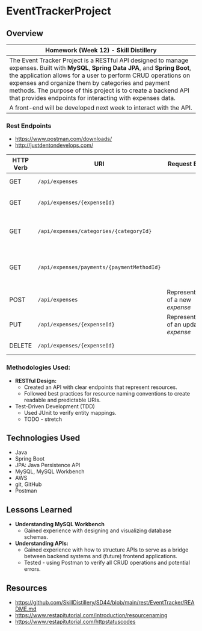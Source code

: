 # **EventTrackerProject**

## **Overview**

| **Homework (Week 12) - Skill Distillery** |
|-------------------------------------------|
| The Event Tracker Project is a RESTful API designed to manage expenses. Built with **MySQL**, **Spring Data JPA**, and **Spring Boot**, the application allows for a user to perform CRUD operations on expenses and organize them by categories and payment methods. The purpose of this project is to create a backend API that provides endpoints for interacting with expenses data. |
| A front-end will be developed next week to interact with the API. |

### **Rest Endpoints**
- https://www.postman.com/downloads/
- http://justdentondevelops.com/

| HTTP Verb | URI                                         | Request Body                             | Response Body                                  | Response Codes  |
|-----------|---------------------------------------------|------------------------------------------|------------------------------------------------|-----------------|
| GET       | `/api/expenses`                             |                                          | List of all expenses                           | 200             |
| GET       | `/api/expenses/{expenseId}`                 |                                          | Representation of a specific expense           | 200, 404        |
| GET       | `/api/expenses/categories/{categoryId}`     |                                          | List of expenses for a specific category       | 200, 404        |
| GET       | `/api/expenses/payments/{paymentMethodId}`  |                                          | List of expenses for a specific payment method | 200, 404        |
| POST      | `/api/expenses`                             | Representation of a new _expense_        | Representation of the created expense          | 201, 400        |
| PUT       | `/api/expenses/{expenseId}`                 | Representation of an updated _expense_   | Representation of the updated expense          | 200, 404, 400   |
| DELETE    | `/api/expenses/{expenseId}`                 |                                          |                                                | 204, 404, 400   |

### **Methodologies Used:**
- **RESTful Design:**
  - Created an API with clear endpoints that represent resources.
  - Followed best practices for resource naming conventions to create readable and predictable URIs.
- Test-Driven Development (TDD)
  - Used JUnit to verify entity mappings.
  - TODO - stretch

## **Technologies Used**
- Java
- Spring Boot
- JPA: Java Persistence API
- MySQL, MySQL Workbench
- AWS
- git, GitHub
- Postman
 
## **Lessons Learned** 
- **Understanding MySQL Workbench**
  - Gained experience with designing and visualizing database schemas.
- **Understanding APIs:** 
  - Gained experience with how to structure APIs to serve as a bridge between backend systems and (future) frontend applications.
  - Tested - using Postman to verify all CRUD operations and potential errors.

## **Resources**
- https://github.com/SkillDistillery/SD44/blob/main/rest/EventTracker/README.md
- https://www.restapitutorial.com/introduction/resourcenaming
- https://www.restapitutorial.com/httpstatuscodes

